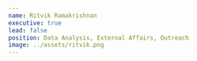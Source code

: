 ```yaml
---
name: Ritvik Ramakrishnan
executive: true
lead: false
position: Data Analysis, External Affairs, Outreach
image: ../assets/ritvik.png
---
```

